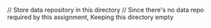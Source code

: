 // Store data repository in this directory
// Since there's no data repo required by this assignment, Keeping this directory empty
